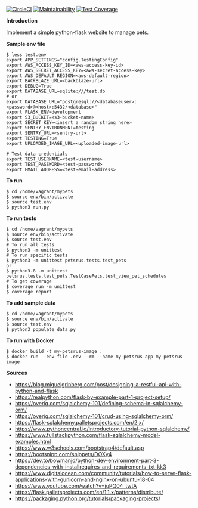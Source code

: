 [![CircleCI](https://circleci.com/gh/Eorate/petsrus.svg?style=shield)](https://circleci.com/gh/Eorate/petsrus)
[![Maintainability](https://api.codeclimate.com/v1/badges/f65b3b686e29acc8e177/maintainability)](https://codeclimate.com/github/Eorate/petsrus/maintainability)
[![Test Coverage](https://api.codeclimate.com/v1/badges/f65b3b686e29acc8e177/test_coverage)](https://codeclimate.com/github/Eorate/petsrus/test_coverage)

**Introduction**

Implement a simple python-flask website to manage pets.


**Sample env file**

```
$ less test.env
export APP_SETTINGS="config.TestingConfig"
export AWS_ACCESS_KEY_ID=<aws-access-key-id>
export AWS_SECRET_ACCESS_KEY=<aws-secret-access-key>
export AWS_DEFAULT_REGION=<aws-default-region>
export BACKBLAZE_URL=<backblaze-url>
export DEBUG=True
export DATABASE_URL=sqlite:///test.db
# or 
export DATABASE_URL="postgresql://<databaseuser>:<password>@<host>:5432/<database>"
export FLASK_ENV=development
export S3_BUCKET=<s3-bucket-name>
export SECRET_KEY=<insert a random string here>
export SENTRY_ENVIRONMENT=testing
export SENTRY_URL=<sentry-url>
export TESTING=True                         
export UPLOADED_IMAGE_URL=<uploaded-image-url>

# Test data credentials
export TEST_USERNAME=<test-username>
export TEST_PASSWORD=<test-password>
export EMAIL_ADDRESS=<test-email-address>

```

**To run**

```
$ cd /home/vagrant/mypets
$ source env/bin/activate
$ source test.env
$ python3 run.py
```

**To run tests**

```
$ cd /home/vagrant/mypets
$ source env/bin/activate
$ source test.env
# To run all tests
$ python3 -m unittest
# To run specific tests
$ python3 -m unittest petsrus.tests.test_pets
or
$ python3.8 -m unittest petsrus.tests.test_pets.TestCasePets.test_view_pet_schedules
# To get coverage
$ coverage run -m unittest
$ coverage report
```

**To add sample data**

```
$ cd /home/vagrant/mypets
$ source env/bin/activate
$ source test.env
$ python3 populate_data.py
```

**To run with Docker**
```
$ docker build -t my-petsrus-image .
$ docker run --env-file .env --rm --name my-petsrus-app my-petsrus-image
```

**Sources**

- https://blog.miguelgrinberg.com/post/designing-a-restful-api-with-python-and-flask
- https://realpython.com/flask-by-example-part-1-project-setup/
- https://overiq.com/sqlalchemy-101/defining-schema-in-sqlalchemy-orm/
- https://overiq.com/sqlalchemy-101/crud-using-sqlalchemy-orm/
- https://flask-sqlalchemy.palletsprojects.com/en/2.x/
- https://www.pythoncentral.io/introductory-tutorial-python-sqlalchemy/
- https://www.fullstackpython.com/flask-sqlalchemy-model-examples.html
- https://www.w3schools.com/bootstrap4/default.asp
- https://bootsnipp.com/snippets/DOXy4
- https://dev.to/bowmanjd/python-dev-environment-part-3-dependencies-with-installrequires-and-requirements-txt-kk3
- https://www.digitalocean.com/community/tutorials/how-to-serve-flask-applications-with-gunicorn-and-nginx-on-ubuntu-18-04
- https://www.youtube.com/watch?v=juPQ04_twtA
- https://flask.palletsprojects.com/en/1.1.x/patterns/distribute/
- https://packaging.python.org/tutorials/packaging-projects/
